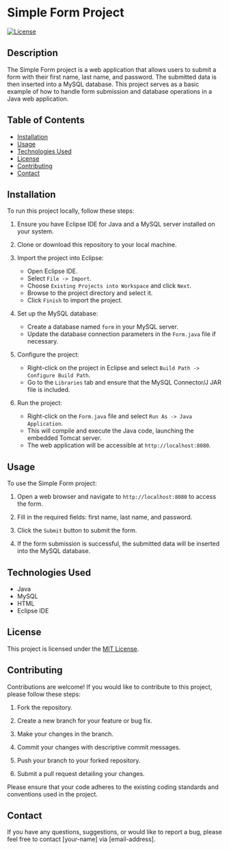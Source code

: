 # Simple Form Project

[![License](https://img.shields.io/badge/license-MIT-blue.svg)](LICENSE)

## Description

The Simple Form project is a web application that allows users to submit a form with their first name, last name, and password. The submitted data is then inserted into a MySQL database. This project serves as a basic example of how to handle form submission and database operations in a Java web application.

## Table of Contents

- [Installation](#installation)
- [Usage](#usage)
- [Technologies Used](#technologies-used)
- [License](#license)
- [Contributing](#contributing)
- [Contact](#contact)

## Installation

To run this project locally, follow these steps:

1. Ensure you have Eclipse IDE for Java and a MySQL server installed on your system.

2. Clone or download this repository to your local machine.

3. Import the project into Eclipse:
   - Open Eclipse IDE.
   - Select `File -> Import`.
   - Choose `Existing Projects into Workspace` and click `Next`.
   - Browse to the project directory and select it.
   - Click `Finish` to import the project.

4. Set up the MySQL database:
   - Create a database named `form` in your MySQL server.
   - Update the database connection parameters in the `Form.java` file if necessary.

5. Configure the project:
   - Right-click on the project in Eclipse and select `Build Path -> Configure Build Path`.
   - Go to the `Libraries` tab and ensure that the MySQL Connector/J JAR file is included.

6. Run the project:
   - Right-click on the `Form.java` file and select `Run As -> Java Application`.
   - This will compile and execute the Java code, launching the embedded Tomcat server.
   - The web application will be accessible at `http://localhost:8080`.

## Usage

To use the Simple Form project:

1. Open a web browser and navigate to `http://localhost:8080` to access the form.

2. Fill in the required fields: first name, last name, and password.

3. Click the `Submit` button to submit the form.

4. If the form submission is successful, the submitted data will be inserted into the MySQL database.

## Technologies Used

- Java
- MySQL
- HTML
- Eclipse IDE

## License

This project is licensed under the [MIT License](LICENSE).

## Contributing

Contributions are welcome! If you would like to contribute to this project, please follow these steps:

1. Fork the repository.

2. Create a new branch for your feature or bug fix.

3. Make your changes in the branch.

4. Commit your changes with descriptive commit messages.

5. Push your branch to your forked repository.

6. Submit a pull request detailing your changes.

Please ensure that your code adheres to the existing coding standards and conventions used in the project.

## Contact

If you have any questions, suggestions, or would like to report a bug, please feel free to contact [your-name] via [email-address].

